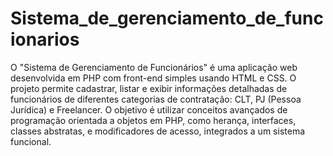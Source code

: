# Sistema_de_gerenciamento_de_funcionarios
 O "Sistema de Gerenciamento de Funcionários" é uma aplicação web desenvolvida em PHP com front-end simples usando HTML e CSS. O projeto permite cadastrar, listar e exibir informações detalhadas de funcionários de diferentes categorias de contratação: CLT, PJ (Pessoa Jurídica) e Freelancer. O objetivo é utilizar conceitos avançados de programação orientada a objetos em PHP, como herança, interfaces, classes abstratas, e modificadores de acesso, integrados a um sistema funcional.
